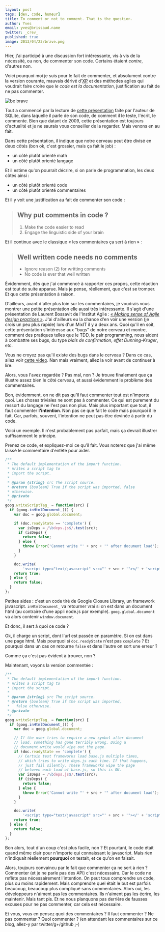 ```yaml
---
layout: post
tags: [dev, code, humeur]
title: To comment or not to comment. That is the question.
author: Yves
email: yves@brissaud.name
twitter: _crev_
published: true
image: 2013/04/23/brave.png
---
```


Hier, j'ai participé à une discussion fort intéressante, vis à vis de la nécessité, ou non, de commenter son code. Certains étaient _contre_, d'autres non.

Voici pourquoi moi je suis pour le fait de commenter, et absolument contre la version courante, mauvais dérivé d'[XP][] et des méthodes agiles qui voudrait faire croire que _le code est la documentation_, justification au fait de ne pas commenter.

![be brave](brave.png)

Tout a commencé par la lecture de [cette présentation][sqlite] faite par l'auteur de SQLite, dans laquelle il parle de son code, de comment il le teste, l'écrit, le commente. Bien que datant de 2009, cette présentation est toujours d'actualité et je ne saurais vous conseiller de la regarder. Mais venons en au fait.

Dans cette présentation, il indique que notre cerveau peut être divisé en deux côtés (bon ok, c'est grossier, mais ça fait le job) :

* un côté plutôt orienté math
* un côté plutôt orienté langage

Et il estime qu'on pourrait décrire, si on parle de programmation, les deux côtés ainsi :

* un côté plutôt orienté code
* un côté plutôt orienté commentaires

Et il y voit une justification au fait de commenter son code :

> ## Why put comments in code ?
> 
> 1. Make the code easier to read
> 2. Engage the linguistic side of your brain

Et il continue avec le classique « les commentaires ça sert à rien » :

> ## Well written code needs no comments
> 
> * Ignore reason (2) for writting comments
> * No code is ever that well written

Évidemment, dès que j'ai commencé à rapporter ces propos, cette réaction est tout de suite apparue. Mais je pense, réellement, que c'est se tromper. Et que cette présentation à raison.

D'ailleurs, avant d'aller plus loin sur les commentaires, je voudrais vous montrer une petite présentation elle aussi très intéressante. Il s'agit d'une présentation de Laurent Bossavit de l'Institut Agile : [_« Making sense of Agile design practices »_][sense]. J'ai d'ailleurs eu la chance d'en voir une version (je crois un peu plus rapide) lors d'un MixIT il y a deux ans. Quoi qu'il en soit, cette présentation s'intéresse aux "bugs" de notre cerveau et montre, comment des pratiques telles que le TDD, le pair programming, nous aident à combattre ses bugs, du type _biais de confirmation_, _effet Dunning-Kruger_, etc.

Vous ne croyez pas qu'il existe des bugs dans le cerveau ? Dans ce cas, allez voir [cette video][vid]. Nan mais vraiment, allez la voir avant de continuer à lire.

Alors, vous l'avez regardée ? Pas mal, non ? Je trouve finalement que ça illustre assez bien le côté cerveau, et aussi évidemment le problème des commentaires.

Bon, évidemment, on ne dit pas qu'il faut commenter tout est n'importe quoi. Les choses triviales ne sont pas à commenter. Ce qui est purement du ressort du langage ne l'est pas non plus. Mais plus important que tout, il faut commenter **l'intention**. Non pas ce que fait le code mais pourquoi il le fait. Car, parfois, souvent, l'intention ne peut pas être devinée à partir du code.

Voici un exemple. Il n'est probablement pas parfait, mais ça devrait illustrer suffisamment le principe.

Prenez ce code, et expliquez-moi ce qu'il fait. Vous noterez que j'ai même laissé le commentaire d'entête pour aider.

```javascript
/**
 * The default implementation of the import function.
 * Writes a script tag to
 * import the script.
 *
 * @param {string} src The script source.
 * @return {boolean} True if the script was imported, false
 * otherwise.
 * @private
 */
goog.writeScriptTag_ = function(src) {
  if (goog.inHtmlDocument_()) {
    var doc = goog.global.document;

    if (doc.readyState == 'complete') {
      var isDeps = /\bdeps.js$/.test(src);
      if (isDeps) {
        return false;
      } else {
        throw Error('Cannot write "' + src + '" after document load');
      }
    }

    doc.write(
        '<script type="text/javascript" src="' + src + '"></' + 'script>');
    return true;
  } else {
    return false;
  }
};
```

Petites aides : c'est un code tiré de Google Closure Library, un framework javascript. `inHtmlDocument_` va retourner vrai si on est dans un document html (au contraire d'une appli node.js par exemple). `goog.global.document` va alors contenir `window.document`.

Et donc, il sert à quoi ce code ?

Ok, il charge un script, dont l'url est passée en paramètre. Si on est dans une page html. Mais pourquoi si `doc.readyState` n'est pas `complete` ? Et pourquoi dans un cas on retourne `false` et dans l'autre on sort une erreur ?

Comme ça c'est pas évident à trouver, non ?

Maintenant, voyons la version commentée :

```javascript
/**
 * The default implementation of the import function.
 * Writes a script tag to
 * import the script.
 *
 * @param {string} src The script source.
 * @return {boolean} True if the script was imported,
 *   false otherwise.
 * @private
 */
goog.writeScriptTag_ = function(src) {
  if (goog.inHtmlDocument_()) {
    var doc = goog.global.document;

    // If the user tries to require a new symbol after document
    // load, something has gone terribly wrong. Doing a
    // document.write would wipe out the page.
    if (doc.readyState == 'complete') {
      // Certain test frameworks load base.js multiple times,
      // which tries to write deps.js each time. If that happens,
      // just fail silently. These frameworks wipe the page
      // between each load of base.js, so this is OK.
      var isDeps = /\bdeps.js$/.test(src);
      if (isDeps) {
        return false;
      } else {
        throw Error('Cannot write "' + src + '" after document load');
      }
    }

    doc.write(
        '<script type="text/javascript" src="' + src + '"></' + 'script>');
    return true;
  } else {
    return false;
  }
};
```

Bon alors, tout d'un coup c'est plus facile, non ? Et pourtant, le code était quand même clair pour n'importe qui connaissant le javascript. Mais rien n'indiquait réellement **pourquoi** on testait, et ce qu'on en faisait.

Alors, toujours convaincu par le fait que commenter ça ne sert à rien ? Commenter (et je ne parle pas des API) c'est nécessaire. Car le code ne reflète pas nécessairement l'intention. On peut tous comprendre un code, plus ou moins rapidement. Mais comprendre quel était le but est parfois beaucoup, beaucoup plus compliqué sans commentaires. Alors oui, les développeurs n'aiment pas les commentaires. Ils n'aiment pas les écrire, les maintenir. Mais tant pis. Et ne nous planquons pas derrière de fausses excuses pour ne pas commenter, car cela est nécessaire.

Et vous, vous en pensez quoi des commentaires ? Il faut commenter ? Ne pas commenter ? Quoi commenter ? (en attendant les commentaires sur ce blog, allez-y par twitter/g+/github ;-)


[XP]: http://fr.wikipedia.org/wiki/Extreme_programming
[sqlite]: http://www.sqlite.org/talks/wroclaw-20090310.pdf
[sense]: http://blog.institut-agile.fr/2010/11/reykjavik-prezi-conception-agile.html
[vid]: http://www.youtube.com/watch?v=ubNF9QNEQLA
